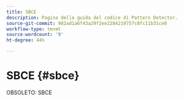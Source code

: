 ```yaml
---
title: SBCE
description: Pagina della guida del codice di Pattern Detector.
source-git-commit: 982ad1a6f43a29f2ee2284219757c8fc11b31ce0
workflow-type: tm+mt
source-wordcount: '9'
ht-degree: 44%

---
```



# SBCE {#sbce}

OBSOLETO: SBCE
